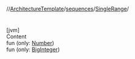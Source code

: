 //[ArchitectureTemplate](../../index.md)/[sequences](../index.md)/[SingleRange](index.md)/[<init>](-init-.md)



# <init>  
[jvm]  
Content  
fun [<init>](-init-.md)(only: [Number](https://kotlinlang.org/api/latest/jvm/stdlib/kotlin/-number/index.html))  
fun [<init>](-init-.md)(only: [BigInteger](https://docs.oracle.com/javase/8/docs/api/java/math/BigInteger.html))  



